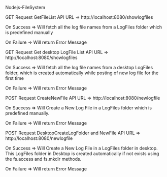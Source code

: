 Nodejs-FileSystem


GET Request
GetFileList
API URL     => http://localhost:8080/showlogfiles

On Success  => Will fetch all the log file names from a LogFiles folder which is predefined manually

On Failure  => Will return Error Message



GET Request
Get desktop LogFile List
API URL     => http://localhost:8080/showlogfiles

On Success  => Will fetch all the log file names from a desktop LogFiles folder, which is created automatically while posting of new log file for the first time

On Failure  => Will return Error Message



POST Request
CreateNewFile
API URL     => http://localhost:8080/newlogfile

On Success  => Will Create a New Log File in a LogFiles folder which is predefined manually.

On Failure  => Will return Error Message



POST Request
DesktopCreateLogFolder and NewFile
API URL     => http://localhost:8080/newlogfile

On Success  => Will Create a New Log File in a LogFiles folder in desktop. This LogFiles folder in Desktop is created automatically if not exists using the fs.access and fs.mkdir methods.

On Failure  => Will return Error Message
